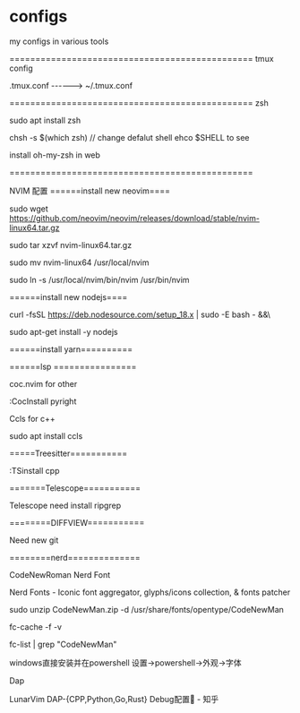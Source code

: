 # configs
my configs in various tools


===============================================
tmux config

.tmux.conf  ------>  ~/.tmux.conf

===============================================
zsh

sudo apt install zsh

chsh -s $(which zsh)  // change defalut shell  ehco $SHELL to see

install oh-my-zsh in web


===============================================




NVIM 配置
======install new neovim====

sudo wget https://github.com/neovim/neovim/releases/download/stable/nvim-linux64.tar.gz

sudo tar xzvf nvim-linux64.tar.gz

sudo mv nvim-linux64 /usr/local/nvim

sudo ln -s /usr/local/nvim/bin/nvim /usr/bin/nvim

======install new nodejs====

curl -fsSL https://deb.nodesource.com/setup_18.x | sudo -E bash - &&\

sudo apt-get install -y nodejs

======install yarn==========

======lsp ================

coc.nvim for other

:CocInstall pyright  

Ccls for c++

sudo apt install ccls

=====Treesitter===========

:TSinstall cpp

=======Telescope===========

Telescope need install ripgrep


========DIFFVIEW===========

Need new git 




========nerd==============

CodeNewRoman Nerd Font

Nerd Fonts - Iconic font aggregator, glyphs/icons collection, & fonts patcher

sudo unzip CodeNewMan.zip  -d /usr/share/fonts/opentype/CodeNewMan

fc-cache -f -v

fc-list | grep "CodeNewMan"

windows直接安装并在powershell 设置->powershell->外观->字体

Dap

LunarVim DAP-{CPP,Python,Go,Rust} Debug配置🤭 - 知乎
